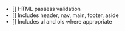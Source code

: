 - [] HTML passess validation
- [] Includes header, nav, main, footer, aside
- [] Includes ul and ols where appropriate
